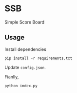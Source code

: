 # SSB

Simple Score Board

## Usage

Install dependencies

```
pip install -r requirements.txt
```

Update `config.json`.

Fianlly,

```
python index.py
```
